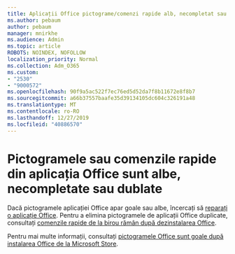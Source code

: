 ```yaml
---
title: Aplicații Office pictograme/comenzi rapide alb, necompletat sau duplicat
ms.author: pebaum
author: pebaum
manager: mnirkhe
ms.audience: Admin
ms.topic: article
ROBOTS: NOINDEX, NOFOLLOW
localization_priority: Normal
ms.collection: Adm_O365
ms.custom:
- "2530"
- "9000572"
ms.openlocfilehash: 90f9a5ac522f7ec76ed5d52da7f8b11672e8f8b7
ms.sourcegitcommit: a66b37557baafe35d39134105dc604c326191a48
ms.translationtype: MT
ms.contentlocale: ro-RO
ms.lasthandoff: 12/27/2019
ms.locfileid: "40886570"
---
```

# <a name="office-app-icons-or-shortcuts-are-white-blank-or-duplicate"></a>Pictogramele sau comenzile rapide din aplicația Office sunt albe, necompletate sau dublate

Dacă pictogramele aplicației Office apar goale sau albe, încercați să [reparați o aplicație Office](https://support.office.com/article/repair-an-office-application-7821d4b6-7c1d-4205-aa0e-a6b40c5bb88b). Pentru a elimina pictogramele de aplicații Office duplicate, consultați [comenzile rapide de la birou rămân după dezinstalarea Office](https://support.office.com/article/office-shortcuts-remain-after-office-uninstall-cc04b8e2-6e91-4c10-94af-9359e595d565).

Pentru mai multe informații, consultați [pictogramele Office sunt goale după instalarea Office de la Microsoft Store](https://support.office.com/article/office-icons-are-blank-after-installing-office-from-the-microsoft-store-7cdaebde-93d5-4873-b767-d9ddc0474d59).